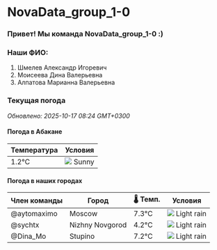 # NovaData_group_1-0
### Привет! Мы команда NovaData_group_1-0 :)

### Наши ФИО:
1. Шмелев Александр Игоревич
2. Моисеева Дина Валерьевна
3. Алпатова Марианна Валерьевна

### Текущая погода
<!-- WEATHER:START -->
_Обновлено: 2025-10-17 08:24 GMT+0300_

#### Погода в Абакане

| Температура | Условия |
|-------------|----------|
| 1.2°C     | ![](https://cdn.weatherapi.com/weather/64x64/day/113.png) Sunny |

#### Погода в наших городах

| Член команды  | Город               | 🌡️ Темп.  | Условия          |
|---------------|---------------------|-----------|--------------------|
| @aytomaximo    | Moscow              |    7.3°C | ![](https://cdn.weatherapi.com/weather/64x64/day/296.png) Light rain   |
| @sychtx        | Nizhny Novgorod     |    4.2°C | ![](https://cdn.weatherapi.com/weather/64x64/day/296.png) Light rain   |
| @Dina_Mo       | Stupino             |    7.2°C | ![](https://cdn.weatherapi.com/weather/64x64/day/296.png) Light rain   |

<!-- WEATHER:END -->

